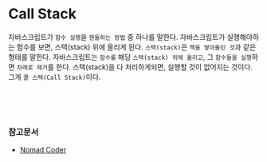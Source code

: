 # Call Stack

자바스크립트가 `함수 실행`을 `핸들하는 방법` 중 하나를 말한다. 자바스크립트가 실행해야하는 함수를 보면, 스택(stack) 위에 올리게 된다. `스택(stack)`은 `책을 쌓아올린 것`과 같은 형태를 말한다. 자바스크립트는 `함수를` 해당 `스택(stack) 위에 올리고`, 그 `함수들을 실행`하면 `차례로 제거`를 한다. 스택(stack)을 다 처리하게되면, 실행할 것이 없어지는 것이다. 그게 `콜 스택(Call Stack)`이다.

<br><br><br>

### 참고문서
- [Nomad Coder](https://www.youtube.com/watch?v=QkFkFqg-J04&list=PL7jH19IHhOLMmmjrwCi7-dMFVdoU0hhgF&index=10)